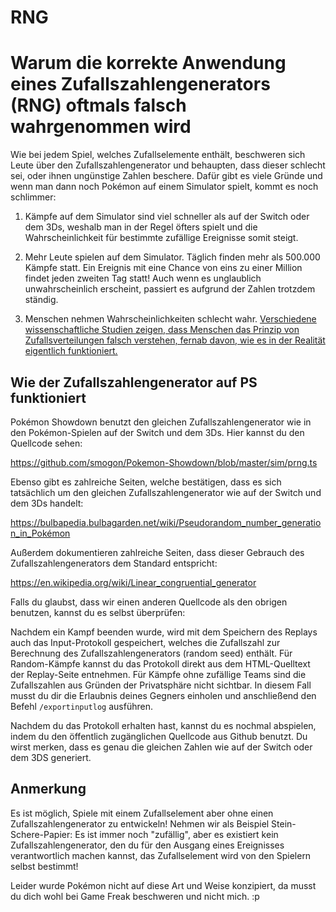 # RNG

# Warum die korrekte Anwendung eines Zufallszahlengenerators (RNG) oftmals falsch wahrgenommen wird

Wie bei jedem Spiel, welches Zufallselemente enthält, beschweren sich Leute über den Zufallszahlengenerator und behaupten, dass dieser schlecht sei, oder ihnen ungünstige Zahlen beschere. Dafür gibt es viele Gründe und wenn man dann noch Pokémon auf einem Simulator spielt, kommt es noch schlimmer:

1. Kämpfe auf dem Simulator sind viel schneller als auf der Switch oder dem 3Ds, weshalb man in der Regel öfters spielt und die Wahrscheinlichkeit für bestimmte zufällige Ereignisse somit steigt.
 
2. Mehr Leute spielen auf dem Simulator. Täglich finden mehr als 500.000 Kämpfe statt. Ein Ereignis mit eine Chance von eins zu einer Million findet jeden zweiten Tag statt! Auch wenn es unglaublich unwahrscheinlich erscheint, passiert es aufgrund der Zahlen trotzdem ständig.

3. Menschen nehmen Wahrscheinlichkeiten schlecht wahr. [Verschiedene wissenschaftliche Studien zeigen, dass Menschen das Prinzip von Zufallsverteilungen falsch verstehen, fernab davon, wie es in der Realität eigentlich funktioniert.][1]

  [1]: https://www.ncbi.nlm.nih.gov/pmc/articles/PMC5933241/


Wie der Zufallszahlengenerator auf PS funktioniert
------------------

Pokémon Showdown benutzt den gleichen Zufallszahlengenerator wie in den Pokémon-Spielen auf der Switch und dem 3Ds. Hier kannst du den Quellcode sehen:

https://github.com/smogon/Pokemon-Showdown/blob/master/sim/prng.ts

Ebenso gibt es zahlreiche Seiten, welche bestätigen, dass es sich tatsächlich um den gleichen Zufallszahlengenerator wie auf der Switch und dem 3Ds handelt:

https://bulbapedia.bulbagarden.net/wiki/Pseudorandom_number_generation_in_Pokémon

Außerdem dokumentieren zahlreiche Seiten, dass dieser Gebrauch des Zufallszahlengenerators dem Standard entspricht:

https://en.wikipedia.org/wiki/Linear_congruential_generator

Falls du glaubst, dass wir einen anderen Quellcode als den obrigen benutzen, kannst du es selbst überprüfen:

Nachdem ein Kampf beenden wurde, wird mit dem Speichern des Replays auch das Input-Protokoll gespeichert, welches die Zufallszahl zur Berechnung des Zufallszahlengenerators (random seed) enthält. Für Random-Kämpfe kannst du das Protokoll direkt aus dem HTML-Quelltext der Replay-Seite entnehmen. Für Kämpfe ohne zufällige Teams sind die Zufallszahlen aus Gründen der Privatsphäre nicht sichtbar. In diesem Fall musst du dir die Erlaubnis deines Gegners einholen und anschließend den Befehl `/exportinputlog` ausführen.

Nachdem du das Protokoll erhalten hast, kannst du es nochmal abspielen, indem du den öffentlich zugänglichen Quellcode aus Github benutzt. Du wirst merken, dass es genau die gleichen Zahlen wie auf der Switch oder dem 3DS generiert.


Anmerkung
---------

Es ist möglich, Spiele mit einem Zufallselement aber ohne einen Zufallszahlengenerator zu entwickeln! Nehmen wir als Beispiel Stein-Schere-Papier: Es ist immer noch "zufällig", aber es existiert kein Zufallszahlengenerator, den du für den Ausgang eines Ereignisses verantwortlich machen kannst, das Zufallselement wird von den Spielern selbst bestimmt!

Leider wurde Pokémon nicht auf diese Art und Weise konzipiert, da musst du dich wohl bei Game Freak beschweren und nicht mich. :p
